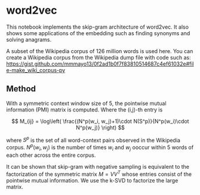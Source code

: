 # word2vec

This notebook implements the skip-gram architecture of word2vec. It also shows some applications of the embedding such as finding synonyms and solving anagrams. 

A subset of the Wikipedia corpus of 126 million words is used here. You can create a Wikipedia corpus from the Wikipedia dump file with code such as: https://gist.github.com/mmmayo13/0f2ad1b0f7f83810514687c4ef61032e#file-make_wiki_corpus-py

## Method

With a symmetric context window size of 5, the pointwise mutual information (PMI) matrix is computed. Where the (i,j)-th entry is

$$
M_{ij} = \log\left( \frac{(N^p(w_i, w_j)+1)\cdot N(S^p)}{N^p(w_i)\cdot N^p(w_j)} \right)
$$

where $S^p$ is the set of all word-context pairs observed in the Wikipedia corpus. $N^p(w_i,w_j)$ is the number of times $w_i$ and $w_j$ ooccur within 5
words of each other across the entire corpus.

It can be shown that skip-gram with negative sampling is equivalent to the factorization of the symmetric matrix $M=VV^T$ whose entries consist of the pointwise mutual information. We use the k-SVD to factorize the large matrix.
